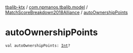 [tbalib-ktx](../../index.md) / [com.npmanos.tbalib.model](../index.md) / [MatchScoreBreakdown2018Alliance](index.md) / [autoOwnershipPoints](./auto-ownership-points.md)

# autoOwnershipPoints

`val autoOwnershipPoints: `[`Int`](https://kotlinlang.org/api/latest/jvm/stdlib/kotlin/-int/index.html)`?`